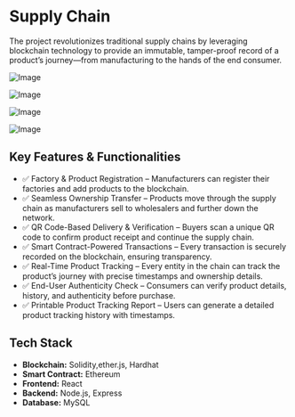 # Supply Chain

The project revolutionizes traditional supply chains by leveraging blockchain technology to provide an immutable, tamper-proof record of a product’s journey—from manufacturing to the hands of the end consumer.

![Image](https://github.com/user-attachments/assets/f13eccb7-17a6-42b3-9dfd-eb4587356b68)

![Image](https://github.com/user-attachments/assets/15a08974-1ecc-4cff-8739-c0b338edcfc2)

![Image](https://github.com/user-attachments/assets/15a08974-1ecc-4cff-8739-c0b338edcfc2)

![Image](https://github.com/user-attachments/assets/b99be8af-07cc-4334-b6f1-01dd11f726e1)

## Key Features & Functionalities

- ✅ Factory & Product Registration – Manufacturers can register their factories and add products to the blockchain.
- ✅ Seamless Ownership Transfer – Products move through the supply chain as manufacturers sell to wholesalers and further down the network.
- ✅ QR Code-Based Delivery & Verification – Buyers scan a unique QR code to confirm product receipt and continue the supply chain.
- ✅ Smart Contract-Powered Transactions – Every transaction is securely recorded on the blockchain, ensuring transparency.
- ✅ Real-Time Product Tracking – Every entity in the chain can track the product’s journey with precise timestamps and ownership details.
- ✅ End-User Authenticity Check – Consumers can verify product details, history, and authenticity before purchase.
- ✅ Printable Product Tracking Report – Users can generate a detailed product tracking history with timestamps.

## Tech Stack

- **Blockchain:** Solidity,ether.js, Hardhat
- **Smart Contract:** Ethereum
- **Frontend:** React
- **Backend:** Node.js, Express
- **Database:** MySQL
